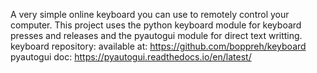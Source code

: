 A very simple online keyboard you can use to remotely control your computer.
This project uses the python keyboard module for keyboard presses and releases and the pyautogui module for direct text writting.
keyboard repository: available at: https://github.com/boppreh/keyboard
pyautogui doc: https://pyautogui.readthedocs.io/en/latest/ 
